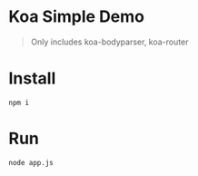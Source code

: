 # Koa Simple Demo

> Only includes koa-bodyparser, koa-router

# Install

```
npm i
```

# Run
```
node app.js
```